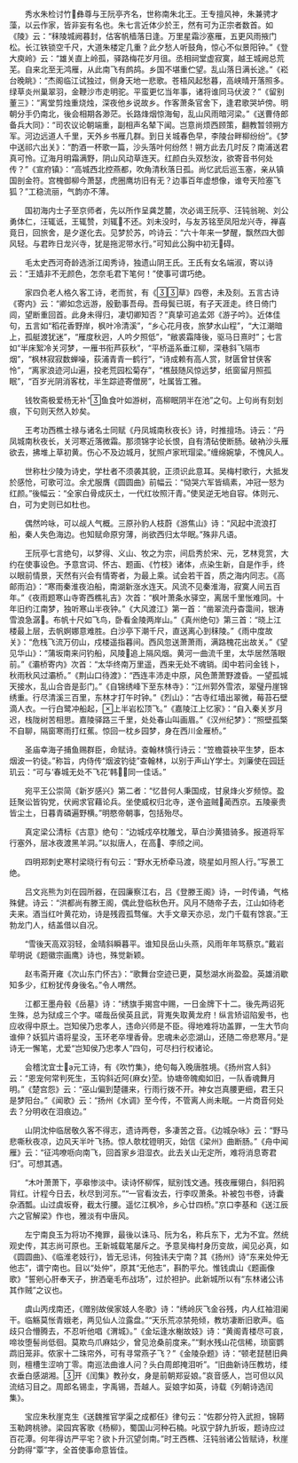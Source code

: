 <!-- { "loadSidebar": true } -->
　　秀水朱检讨竹彝尊与王阮亭齐名，世称南朱北王。王专擅风神，朱兼骋才藻，以云作家，皆非妄有名也。朱七言近体少於王，然有可为正宗者数首。如《陵》云：“秣陵城阙暮封，估客帆樯落日逢。万里星霜沙塞雁，五更风雨掖门松。长江铁锁空千尺，大道朱楼定几重？此夕愁人听鼓角，惊心不似景阳钟。”《登大庾岭》云：“雄关直上岭孤，驿路梅花岁月徂。丞相祠堂虚寂寞，越王城阙总荒芜。自来北至无鸿雁，从此南飞有鹧鸪。乡国不堪重伫望。乱山落日满长途。”《崧台晚眺》：“杰阁临江试独过，侧身天地一悲歌。苍梧风起愁暮，高峡晴开落照多。绿草炎州巢翠羽，金鞭沙市走明驼。平蛮更忆当年事，诸将谁同马伏波？”《留别董三》：“离堂剪烛重烧烛，深夜他乡说故乡。作客萧条官舍下，逢君歌哭垆傍。明朝分手仍南北，後会相期各渺茫。长路烽烟惊海甸，乱山风雨暗河梁。”《送曹侍郎备兵大同》：“司农议论朝端重，副相声名辇下闻。岂意尚烦西顾策，翻教暂领朔方军。河边远道人千里，天外乡书雁几群。到日关城春色早，李陵台畔柳纷纷”。《梦中送祁六出关》：“酌酒一杯歌一篇，沙头落叶何纷然！朔方此去几时反？南浦送君真可怜。辽海月明霜满野，阴山风动草连天。红颜白头双愁汝，欲寄音书何处传？”《宣府镇》：“高城西北控燕都，吹角清秋落日孤。尚忆武后巡玉塞，亲从镇国剖金符。宫槐御柳今萧瑟，虎圈鹰坊旧有无？边事百年虚想像，谁夸天险塞飞狐？”工稳流丽，气韵亦不薄。

　　国初海内士子至京师者，先以所作呈龚芝麓，次必谒王阮亭、汪钝翁琬、刘公勇体仁，汪辄诋，王辄赞，刘辄不还。刘未没时，与友苏铭至凤阳龙兴寺，禅喜竟日，回旅舍，是夕遂化去。见梦於苏，吟诗云：“六十年来一梦醒，飘然四大御风轻。与君昨日龙兴寺，犹是拖泥带水行。”可知此公胸中初无碍。

　　毛太史西河奇龄选浙江闺秀诗，独遗山阴王氏。王氏有女名端淑，寄以诗云：“王嫱非不无颜色，怎奈毛君下笔何！”使事可谓巧绝。

　　家四负老人格久客工诗，老而贫，有《草》四卷，未及刻。五言古诗《寄内》云：“卿如念远游，殷勤事吾母。吾母鬓已斑，有子天涯走。终日倚门闾，望断重回首。此身未得归，凄切卿知否？”真挚可追孟郊《游子吟》。近体佳句，五言如“稻花香野岸，枫叶冷清溪”，“乡心花月夜，旅梦水山程”，“大江潮暗上，孤艇渡犹迷”，“雁度秋迥，人吟夕照低”，“敝裘霜降後，驱马日熹时”；七言如“半床絮冷关河梦，一雁书衔芦荻秋”，“平桥遥系垂江柳，深巷斜飞隔市烟”，“枫林寂寂数蝉噪，荻浦青青一鹤行”，“诗成赖有高人赏，财匮曾甘侠客怜”，“离家浪迹河山遍，投老荒园松菊存”，“樵鼓随风惊远梦，纸窗留月照孤眠”，“百岁光阴消客枕，半生踪迹寄僧房”，吐属皆工雅。

　　钱牧斋极爱杨无补“鱼食叶如游树，高柳眠阴半在池”之句。上句尚有刻划痕，下句则天然入妙矣。

　　王考功西樵士禄与诸名士同赋《丹凤城南秋夜长》诗，时推擅场。诗云：“丹凤城南秋夜长，关河寒近落微霜。那须锦字论长恨，自有清砧使断肠。破衲沙头雁欲去，拂堆上草初黄。伤心不及边城月，犹照卢家玳瑁梁。”缠绵婉挚，不愧风人。

　　世称杜少陵为诗史，学杜者不须袭其貌，正须识此意耳。吴梅村歌行，大抵发於感怆，可歌可泣。余尤服膺《圆圆曲》前幅云：“恸哭六军皆缟素，冲冠一怒为红颜。”後幅云：“全家白骨成灰土，一代红妆照汗青。”使吴逆无地自容。体则元、白，可为史则已如杜也。

　　偶然吟咏，可以觇人气概。三原孙豹人枝蔚《游焦山》诗：“风起中流浪打船，秦人失色海边。也知赋命原穷薄，尚欲西归太华眠。”殊非凡语。

　　王阮亭七言绝句，以梦得、义山、牧之为宗，间启秀於宋、元，艺林竞赏，大约在使事设色。予意宫词、怀古、题画、《竹枝》诸体，点染生新，自是作手，终以眼前情景，天然有兴会有情寄者，为最上乘。试会若干首，质之海内同志。《高邮雨泊》：“寒雨秦淮夜泊船，南湖新涨水连天。风流不见秦淮海，寂寞人间五百年。”《夜雨题寒山寺寄西樵礼吉》次首：“枫叶萧条水驿空，离居千里怅难同。十年旧约江南梦，独听寒山半夜钟。”《大风渡江》第一首：“凿翠流丹杳霭间，银涛雪浪急潺。布帆十尺如飞鸟，卧看金陵两岸山。”《真州绝句》第三首：“晓上江楼最上层，去帆婀娜意难胜。白沙亭下潮千尺，直送离心到秣陵。”《雨中度故关》：“危栈飞流万仞山，戍楼遥指暮间。西风忽送萧萧雨，满路槐花出故关。”《望见华山》：“蒲坂南来问钓船，风陵追上隔风烟。黄河一曲流千里，太华居然落眼前。”《灞桥寄内》次首：“太华终南万里遥，西来无处不魂销。闺中若问金钱卜，秋雨秋风过灞桥。”《荆山口待渡》：“西连丰沛走中原，风色萧萧野渡昏。一望孤城天接水，乱山合沓是彭门。”《自锦绣峰下至东林寺》：“江州郭外雪浓，翠璧丹崖锦绣重。行尽清溪三百里，东林才打午时钟。”《烈山》：“古寺红墙出翠微，莓苔石壁滴人衣。一行白鹭冲船起，上半岩松顶飞。”《嘉陵江上忆家》：“自入秦关岁月迟，栈陇树苦相思。嘉陵驿路三千里，处处春山叫画眉。”《汉州纪梦》：“照壁孤檠不自聊，隔窗寒雨打红蕉。惊回一枕乡园梦，身在西川金雁桥。”

　　圣庙幸海子捕鱼赐群臣，命赋诗。查翰林慎行诗云：“笠檐蓑袂平生梦，臣本烟波一钓徒。”称旨，内侍传“烟波钓徒”查翰林，以别于声山学士。刘廉使在园廷玑云：“可与‘春城无处不飞花’韩，同一佳话。”

　　宛平王公崇简《新岁感兴》第二者：“忆昔何人秉国成，甘泉烽火岁频惊。盈廷聚讼皆钩党，伏阙求官藉论兵。坐使威权归北寺，遂令盗贼蔺西京。五陵豪贵皆尘土，日暮青磷遍野横。”明愍帝朝事，包括殆尽。

　　真定梁公清标《古意》绝句：“边城戍卒枕雕戈，草白沙黄猎骑多。报道将军行塞外，层冰夜渡黑羊洞。”以拟唐人，在高、李颀之间。

　　四明郑刺史寒村梁晓行有句云：“野水无桥牵马渡，晓星如月照人行。”写景工绝。

　　吕文兆熊为刘在园所器，在园廉察江右，吕《登滕王阁》诗，一时传诵，气格殊健。诗云：“洪都尚有滕王阁，偶此登临秋色开。风月不随帝子去，江山如待老夫来。酒当红叶黄花劝，诗是残霞孤骛催。大手文章天亦忌，龙门千载有馀哀。”王勃龙门人，结盖借以自况。

　　“雪後天高双羽轻，金晴斜瞬暮平。谁知艮岳山头燕，风雨年年骂蔡京。”戴岩荦明说《题徽宗画鹰》诗也，殊觉新颖。

　　赵韦斋开雍《次山东门怀古》：“歌舞台空迹已更，莫愁湖水尚盈盈。英雄消歇知多少，红粉犹传身後名。”令人喟然。

　　江都王墨舟毂《岳墓》诗：“绣旗手揭宫中赐，一日金牌下十二。後先两诏死生殊，总为狱成三个字。嗟哉岳侯英且武，背嵬失取黄龙府！纵言矫诏陷爰书，也应收得中原土。岂知侯乃忠孝人，违命兴师是不臣。得地难将功盖罪，一生大节向谁伸？妖狐片语将星没，玉环老卒埋香骨。忠魂未必恋湖山，还随二帝悲寒月。”是诗无一懈笔，尤爱“岂知侯乃忠孝人”四句，可尽扫行权诸论。

　　会稽沈宜士元工诗，有《吹竹集》，绝句每入晚唐胜境。《扬州宫人斜》云：“恩宠何常判死生，玉钩斜近阿{麻女}茔。协塘帝魄痴如旧，一队香魂舞月明。”《楚宫怨》云：“巫山偏到楚疆来，行雨行拨不开。神女岂真腰更细，君王只是梦阳台。”《闻歌》云：“扬州《水调》至今传，不管离人尚未眠。一片商音何处去？分明收在泪痕边。”

　　山阴沈仲临居敬久客不得志，遗诗两卷，多凄苦之音。《边城杂咏》云：“野马悲嘶秋夜凉，边风天半叶飞扬。惊人欹枕镫明灭，始信《梁州》曲断肠。”《舟中闻雁》云：“征鸿嘹呖向南飞，回首家乡泪湿衣。此去关山无定所，难将消息寄君归”。可想其遇。

　　“木叶萧萧下，亭皋惨淡中。读诗怀柳恽，赋别饯文通。残夜雁翎白，斜阳鸦背红。计程今日去，秋尽到河东。”“一官看汝去，行李叹萧条。补被包书卷，诗囊杂酒瓢。山过虞坂脊，截太行腰。遥忆江枫冷，乡心廿四桥。”京口李基和《送江辰六之官解梁》作也，雅淡有中唐风。

　　左宁南良玉为将功不掩罪，最後以诛马、阮为名，称兵东下，尤为不宜。然统观史传，其志尚可原也。王新城载笔屡斥之。予意吴梅村身历变故，闻见必真，如《圆圆曲》、《临淮老妓行》，皆无忌讳，何独讳夫宁南？其《扬州》诗“东来处仲无他志”，谓宁南也。目以“处仲”，原其“无他志”，斟酌平允。惟钱虞山《题画像歌》“誓剜心肝奉天子，拚洒毫毛布战场”，过於袒护。此新城所以有“东林诸公讳其作贼”之议也。

　　虞山丙戌南还，《赠别故侯家妓人冬歌》诗：“绣岭灰飞金谷残，内人红袖泪阑干。临觞莫怅青娥老，两见仙人泣露盘。”“天乐荒凉禁苑倾，教坊凄断旧歌声。临歧只合懵腾去，不忍听他唱《渭城》。”《金坛逢水榭故妓》诗：“黄阁青楼尽可哀，啼妆堕髻尚低徊。莫欺鸟爪麻姑少，曾见沧桑前度来。”“剩水残山花信稀，琐窗鹦鹉旧笼非。侬家十二珠帘外，可有寻常燕子飞？”《金陵杂题》诗：“顿老琵琶旧典则，檀槽生涩响丁零。南巡法曲谁人问？头白周郎掩泪听”。“旧曲新诗压教坊，缕衣垂白感湖湘。开《闰集》教孙女，身是前朝郑妥娘。”哀音感人，岂可但以风流结习目之。周郎名锡圭，字禹锡，吾越人。妥娘字如英，诗载《列朝诗选闰集》。

　　宝应朱秋崖克生《送魏推官学渠之成都任》律句云：“佐郡分符入武担，锦鞯玉勒跨桃骖。梁园宾客歌《杨柳》，蜀国山河种石楠。叱驭宁辞九折坂，题诗应过百花潭。何年得访严平宅？欲卜升沉望剑南。”时王西樵、汪钝翁诸公皆赋诗，秋崖分韵得“覃”字，全首使事命意皆佳。

